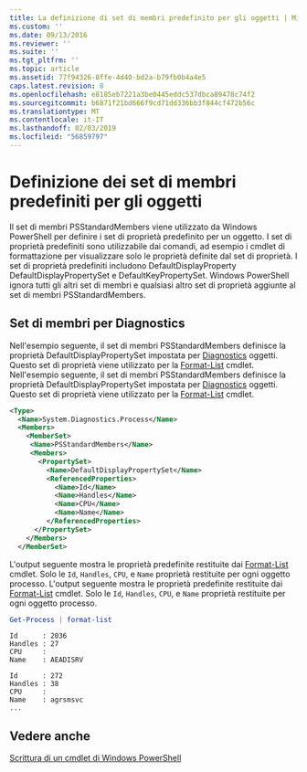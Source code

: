 ```yaml
---
title: La definizione di set di membri predefinito per gli oggetti | Microsoft Docs
ms.custom: ''
ms.date: 09/13/2016
ms.reviewer: ''
ms.suite: ''
ms.tgt_pltfrm: ''
ms.topic: article
ms.assetid: 77f94326-8ffe-4d40-bd2a-b79fb0b4a4e5
caps.latest.revision: 8
ms.openlocfilehash: e8185eb7221a3be0445eddc537dbca89478c74f2
ms.sourcegitcommit: b6871f21bd666f9cd71dd336bb3f844cf472b56c
ms.translationtype: MT
ms.contentlocale: it-IT
ms.lasthandoff: 02/03/2019
ms.locfileid: "56859797"
---
```

# <a name="defining-default-member-sets-for-objects"></a>Definizione dei set di membri predefiniti per gli oggetti

Il set di membri PSStandardMembers viene utilizzato da Windows PowerShell per definire i set di proprietà predefinito per un oggetto. I set di proprietà predefiniti sono utilizzabile dai comandi, ad esempio i cmdlet di formattazione per visualizzare solo le proprietà definite dal set di proprietà. I set di proprietà predefiniti includono DefaultDisplayProperty DefaultDisplayPropertySet e DefaultKeyPropertySet. Windows PowerShell ignora tutti gli altri set di membri e qualsiasi altro set di proprietà aggiunte al set di membri PSStandardMembers.

## <a name="member-set-for-systemdiagnosticsprocess"></a>Set di membri per Diagnostics

Nell'esempio seguente, il set di membri PSStandardMembers definisce la proprietà DefaultDisplayPropertySet impostata per [Diagnostics](/dotnet/api/System.Diagnostics.Process) oggetti. Questo set di proprietà viene utilizzato per la [Format-List](/powershell/module/Microsoft.PowerShell.Utility/Format-List) cmdlet.
Nell'esempio seguente, il set di membri PSStandardMembers definisce la proprietà DefaultDisplayPropertySet impostata per [Diagnostics](/dotnet/api/System.Diagnostics.Process) oggetti. Questo set di proprietà viene utilizzato per la [Format-List](/powershell/module/Microsoft.PowerShell.Utility/Format-List) cmdlet.

```xml
<Type>
  <Name>System.Diagnostics.Process</Name>
  <Members>
    <MemberSet>
     <Name>PSStandardMembers</Name>
     <Members>
       <PropertySet>
         <Name>DefaultDisplayPropertySet</Name>
         <ReferencedProperties>
           <Name>Id</Name>
           <Name>Handles</Name>
           <Name>CPU</Name>
           <Name>Name</Name>
         </ReferencedProperties>
      </PropertySet>
    </Members>
  </MemberSet>
```

L'output seguente mostra le proprietà predefinite restituite dai [Format-List](/powershell/module/Microsoft.PowerShell.Utility/Format-List) cmdlet. Solo le `Id`, `Handles`, `CPU`, e `Name` proprietà restituite per ogni oggetto processo.
L'output seguente mostra le proprietà predefinite restituite dai [Format-List](/powershell/module/Microsoft.PowerShell.Utility/Format-List) cmdlet. Solo le `Id`, `Handles`, `CPU`, e `Name` proprietà restituite per ogni oggetto processo.

```powershell
Get-Process | format-list
```

```output
Id      : 2036
Handles : 27
CPU     :
Name    : AEADISRV

Id      : 272
Handles : 38
CPU     :
Name    : agrsmsvc
...
```

## <a name="see-also"></a>Vedere anche

[Scrittura di un cmdlet di Windows PowerShell](./writing-a-windows-powershell-cmdlet.md)
